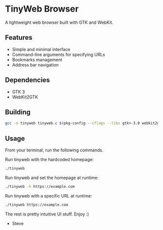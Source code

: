 # TinyWeb Browser

A lightweight web browser built with GTK and WebKit.

## Features
- Simple and minimal interface
- Command-line arguments for specifying URLs
- Bookmarks management
- Address bar navigation

## Dependencies
- GTK 3
- WebKit2GTK

## Building
```bash
gcc -o tinyweb tinyweb.c $(pkg-config --cflags --libs gtk+-3.0 webkit2gtk-4.0)
```

## Usage
From your terminal, run the following commands.

Run tinyweb with the hardcoded homepage:
```bash
./tinyweb
```

Run tinyweb and set the homepage at runtime:
```bash
./tinyweb -h https://example.com
```
Run tinyweb with a specific URL at runtime:
```bash
./tinyweb https://example.com
```

The rest is pretty intuitive UI stuff. Enjoy :)

- Steve
